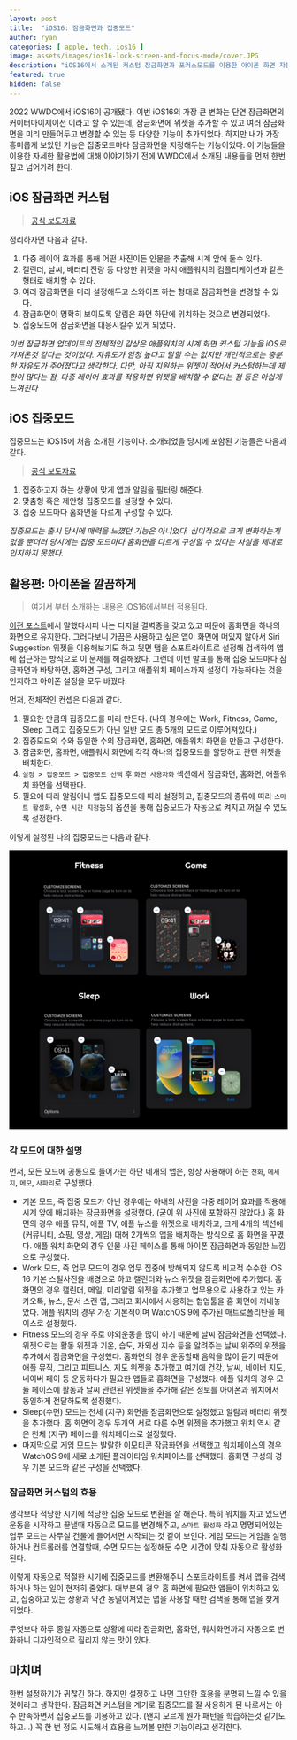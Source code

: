 ```yaml
---
layout: post
title:  "iOS16: 잠금화면과 집중모드"
author: ryan
categories: [ apple, tech, ios16 ]
image: assets/images/ios16-lock-screen-and-focus-mode/cover.JPG
description: "iOS16에서 소개된 커스텀 잠금화면과 포커스모드를 이용한 아이폰 화면 자동화"
featured: true
hidden: false
--- 
```


2022 WWDC에서 iOS16이 공개됐다. 이번 iOS16의 가장 큰 변화는 단연 잠금화면의 커이터마이제이션 이라고 할 수 있는데, 잠금화면에 위젯을 추가할 수 있고 여러 잠금화면을 미리 만들어두고 변경할 수 있는 등 다양한 기능이 추가되었다. 하지만 내가 가장 흥미롭게 보았던 기능은 집중모드마다 잠금화면을 지정해두는 기능이었다. 이 기능들을 이용한 자세한 활용법에 대해 이야기하기 전에 WWDC에서 소개된 내용들을 먼저 한번 짚고 넘어가려 한다.

## iOS 잠금화면 커스텀
>[공식 보도자료](https://www.apple.com/kr/newsroom/2022/06/apple-unveils-new-ways-to-share-and-communicate-in-ios-16/)

정리하자면 다음과 같다.
1. 다중 레이어 효과를 통해 어떤 사진이든 인물을 추출해 시계 앞에 둘수 있다.
2. 캘린더, 날씨, 배터리 잔량 등 다양한 위젯을 마치 애플워치의 컴플리케이션과 같은 형태로 배치할 수 있다.
3. 여러 잠금화면을 미리 설정해두고 스와이프 하는 형태로 잠금화면을 변경할 수 있다.
4. 잠금화면이 명확히 보이도록 알림은 화면 하단에 위치하는 것으로 변경되었다.
5. 집중모드에 잠금화면을 대응시킬수 있게 되었다.

*이번 잠금화면 업데이트의 전체적인 감상은 애플워치의 시계 화면 커스텀 기능을 iOS로 가져온것 같다는 것이었다. 자유도가 엄청 높다고 말할 수는 없지만 개인적으로는 충분한 자유도가 주어졌다고 생각한다. 다만, 아직 지원하는 위젯이 적어서 커스텀하는데 제한이 많다는 점, 다중 레이어 효과를 적용하면 위젯을 배치할 수 없다는 점 등은 아쉽게 느껴진다*

## iOS 집중모드
집중모드는 iOS15에 처음 소개된 기능이다. 소개되었을 당시에 포함된 기능들은 다음과 같다.
>[공식 보도자료](https://www.apple.com/kr/newsroom/2021/06/ios-15-brings-powerful-new-features-to-stay-connected-focus-explore-and-more/)

1. 집중하고자 하는 상황에 맞게 앱과 알림을 필터링 해준다.
2. 맞춤형 혹은 제안형 집중모드를 설정할 수 있다.
3. 집중 모드마다 홈화면을 다르게 구성할 수 있다.

*집중모드는 출시 당시에 매력을 느꼈던 기능은 아니었다. 심미적으로 크게 변화하는게 없을 뿐더러 당시에는 집중 모드마다 홈화면을 다르게 구성할 수 있다는 사실을 제대로 인지하지 못했다.*

## 활용편: 아이폰을 깔끔하게
>여기서 부터 소개하는 내용은 iOS16에서부터 적용된다.

[이전 포스트](https://fabiryan.com/start-blog/)에서 말했다시피 나는 디지털 결벽증을 갖고 있고 때문에 홈화면을 하나의 화면으로 유지한다. 그러다보니 가끔은 사용하고 싶은 앱이 화면에 떠있지 않아서 Siri Suggestion 위젯을 이용해보기도 하고 뒷면 탭을 스포트라이트로 설정해 검색하여 앱에 접근하는 방식으로 이 문제를 해결해왔다. 그런데 이번 발표를 통해 집중 모드마다 잠금화면과 바탕화면, 홈화면 구성, 그리고 애플워치 페이스까지 설정이 가능하다는 것을 인지하고 아이폰 설정을 모두 바꿨다.

먼저, 전체적인 컨셉은 다음과 같다.
1. 필요한 만큼의 집중모드를 미리 만든다. (나의 경우에는 Work, Fitness, Game, Sleep 그리고 집중모드가 아닌 일반 모드 총 5개의 모드로 이루어져있다.)
2. 집중모드의 수와 동일한 수의 잠금화면, 홈화면, 애플워치 화면을 만들고 구성한다.
3. 잠금화면, 홈화면, 애플워치 화면에 각각 하나의 집중모드를 할당하고 관련 위젯을 배치한다.
4. `설정 > 집중모드 > 집중모드 선택` 후 `화면 사용자화` 섹션에서 잠금화면, 홈화면, 애플워치 화면을 선택한다.
5. 필요에 따라 알림이나 앱도 집중모드에 따라 설정하고, 집중모드의 종류에 따라 `스마트 활성화`, `수면 시간 지정`등의 옵션을 통해 집중모드가 자동으로 켜지고 꺼질 수 있도록 설정한다.

이렇게 설정된 나의 집중모드는 다음과 같다.

![My Focus Mode Screens](/assets/images/ios16-lock-screen-and-focus-mode/personal-focus-mode.png)

### 각 모드에 대한 설명
먼저, 모든 모드에 공통으로 들어가는 하단 네개의 앱은, 항상 사용해야 하는 `전화`, `메세지`, `메모`, `사파리`로 구성했다.

+ 기본 모드, 즉 집중 모드가 아닌 경우에는 아내의 사진을 다중 레이어 효과를 적용해 시계 앞에 배치하는 잠금화면을 설정했다. (굳이 위 사진에 포함하진 않았다.) 홈 화면의 경우 애플 뮤직, 애플 TV, 애플 뉴스를 위젯으로 배치하고, 크게 4개의 섹션에 (커뮤니티, 쇼핑, 영상, 게임) 대해 2개씩의 앱을 배치하는 방식으로 홈 화면을 꾸몄다. 애플 워치 화면의 경우 인물 사진 페이스를 통해 아이폰 잠금화면과 동일한 느낌으로 구성했다.
+ Work 모드, 즉 업무 모드의 경우 업무 집중에 방해되지 않도록 비교적 수수한 iOS 16 기본 스틸사진을 배경으로 하고 캘린더와 뉴스 위젯을 잠금화면에 추가했다. 홈 화면의 경우 캘린더, 메일, 미리알림 위젯을 추가했고 업무용으로 사용하고 있는 카카오톡, 뉴스, 문서 스캔 앱, 그리고 회사에서 사용하는 협업툴을 홈 화면에 꺼내놓았다. 애플 워치의 경우 가장 기본적이며 WatchOS 9에 추가된 매트로폴리탄을 페이스로 설정했다.
+ Fitness 모드의 경우 주로 야외운동을 많이 하기 때문에 날씨 잠금화면을 선택했다. 위젯으로는 활동 위젯과 기온, 습도, 자외선 지수 등을 알려주는 날씨 위주의 위젯을 추가해서 잠금화면을 구성했다. 홈화면의 경우 운동할때 음악을 많이 듣기 때문에 애플 뮤직, 그리고 피트니스, 지도 위젯을 추가했고 여기에 건강, 날씨, 네이버 지도, 네이버 페이 등 운동하다가 필요한 앱들로 홈화면을 구성했다. 애플 워치의 경우 모듈 페이스에 활동과 날씨 관련된 위젯들을 추가해 같은 정보를 아이폰과 워치에서 동일하게 전달하도록 설정했다.
+ Sleep(수면) 모드는 천체 (지구) 화면을 잠금화면으로 설정했고 알람과 배터리 위젯을 추가했다. 홈 화면의 경우 두개의 서로 다른 수면 위젯을 추가했고 워치 역시 같은 천체 (지구) 페이스를 워치페이스로 설정했다.
+ 마지막으로 게임 모드는 발랄한 이모티콘 잠금화면을 선택했고 워치페이스의 경우 WatchOS 9에 새로 소개된 플레이타임 워치페이스를 선택했다. 홈화면 구성의 경우 기본 모드와 같은 구성을 선택했다.

### 잠금화면 커스텀의 효용
생각보다 적당한 시기에 적당한 집중 모드로 변환을 잘 해준다. 특히 워치를 차고 있으면 운동을 시작하고 끝낼때 자동으로 모드를 변경해주고, `스마트 활성화` 라고 명명되어있는 업무 모드는 사무실 건물에 들어서면 시작되는 것 같이 보인다. 게임 모드는 게임을 실행하거나 컨트롤러를 연결할때, 수면 모드는 설정해둔 수면 시간에 맞춰 자동으로 활성화된다.

이렇게 자동으로 적절한 시기에 집중모드를 변환해주니 스포트라이트를 켜서 앱을 검색하거나 하는 일이 현저히 줄었다. 대부분의 경우 홈 화면에 필요한 앱들이 위치하고 있고, 집중하고 있는 상황과 약간 동떨어져있는 앱을 사용할 때만 검색을 통해 앱을 찾게 되었다.

무엇보다 하루 종일 자동으로 상황에 따라 잠금화면, 홈화면, 워치화면까지 자동으로 변화하니 디자인적으로 질리지 않는 맛이 있다.

## 마치며
한번 설정하기가 귀찮긴 하다. 하지만 설정하고 나면 그만한 효용을 분명히 느낄 수 있을 것이라고 생각한다. 잠금화면 커스텀을 계기로 집중모드를 잘 사용하게 된 나로서는 아주 만족하면서 집중모드를 이용하고 있다. (왠지 모르게 뭔가 패턴을 학습하는것 같기도 하고...) 꼭 한 번 정도 시도해서 효용을 느껴볼 만한 기능이라고 생각한다.

<!-- 
---
layout: post
title:  "Inception Movie"
author: john
categories: [ Jekyll, tutorial ]
tags: [red, yellow]
image: assets/images/11.jpg
description: "My review of Inception movie. Actors, directing and more."
rating: 4.5
featured: true
hidden: false
beforetoc: "Markdown editor is a very powerful thing. In this article I'm going to show you what you can actually do with it, some tricks and tips while editing your post."
toc: true // 목차를 사용할 것인지
--- 
-->